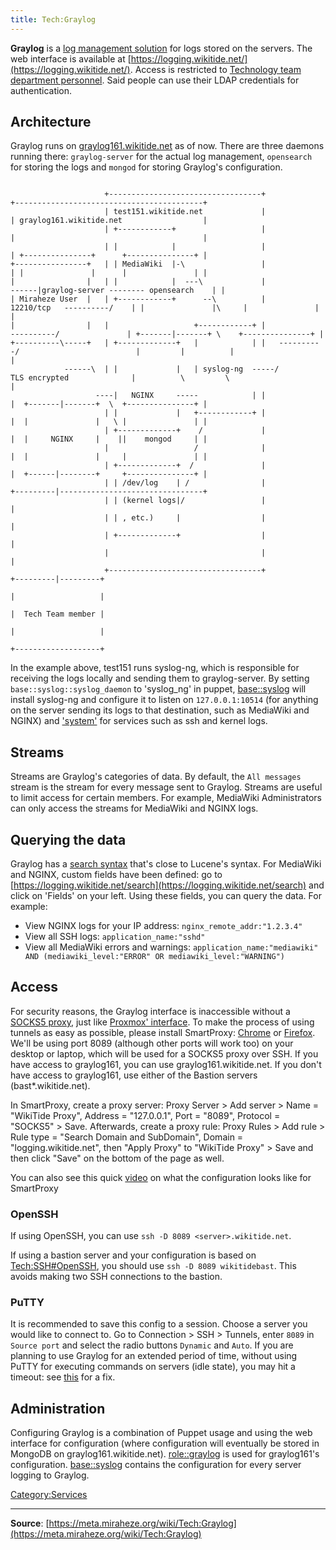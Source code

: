 ```yaml
---
title: Tech:Graylog
---
```


**Graylog** is a [log management solution](https://www.graylog.org/) for logs stored on the servers. The web interface is available at [https://logging.wikitide.net/](https://logging.wikitide.net/). Access is restricted to [Technology team department personnel](/tech-docs/techvolunteers). Said people can use their LDAP credentials for authentication.

## Architecture 

Graylog runs on [graylog161.wikitide.net](/tech-docs/techgraylog161) as of now. There are three daemons running there: `graylog-server` for the actual log management, `opensearch` for storing the logs and `mongod` for storing Graylog's configuration.

```
                                                                                                                  
                     +----------------------------------+                                        +------------------------------------------+
                     | test151.wikitide.net             |                                        | graylog161.wikitide.net                  |
                     | +------------+                   |                                        |                                          |
                     | |            |                   |                                        | +---------------+      +---------------+ |
+----------------+   | | MediaWiki  |-\                 |                                        | |               |      |               | |
|                |   | |            |  ---\             |                                    ------|graylog-server -------- opensearch    | |
| Miraheze User  |   | +------------+      --\          |             12210/tcp   ----------/    | |               |\     |               | |
|                |   |                   +------------+ |              ----------/               | +-------|-------+ \    +---------------+ |
+----------\-----+   | +-------------+   |            | |   ----------/                          |         |          |                     |
            ------\  | |             |   | syslog-ng  -----/          TLS encrypted              |          \         \                     |
                   ----|   NGINX     -----            | |                                        |  +-------|-------+  \  +---------------+ |
                     | |             |   +------------+ |                                        |  |               |   \ |               | |
                     | +-------------+    /             |                                        |  |     NGINX     |    ||    mongod     | |
                     |                   /              |                                        |  |               |     |               | |
                     | +-------------+  /               |                                        |  +------|--------+     +---------------+ |
                     | | /dev/log    | /                |                                        +---------|--------------------------------+
                     | | (kernel logs|/                 |                                                  |                                 
                     | | , etc.)     |                  |                                                  |                                 
                     | +-------------+                  |                                                  |                                 
                     |                                  |                                                  |                                 
                     +----------------------------------+                                        +---------|---------+                       
                                                                                                 |                   |                       
                                                                                                 |  Tech Team member |                       
                                                                                                 |                   |                       
                                                                                                 +-------------------+                       
```

In the example above, test151 runs syslog-ng, which is responsible for receiving the logs locally and sending them to graylog-server. By setting `base::syslog::syslog_daemon` to 'syslog_ng' in puppet, [base::syslog](https://github.com/miraheze/puppet/blob/master/modules/base/manifests/syslog.pp) will install syslog-ng and configure it to listen on `127.0.0.1:10514` (for anything on the server sending its logs to that destination, such as MediaWiki and NGINX) and ['system'](https://www.syslog-ng.com/technical-documents/doc/syslog-ng-open-source-edition/3.22/administration-guide/26) for services such as ssh and kernel logs.

## Streams 

Streams are Graylog's categories of data. By default, the `All messages` stream is the stream for every message sent to Graylog. Streams are useful to limit access for certain members. For example, MediaWiki Administrators can only access the streams for MediaWiki and NGINX logs.

## Querying the data 

Graylog has a [search syntax](https://docs.graylog.org/en/4.0/pages/searching/query_language.html) that's close to Lucene's syntax. For MediaWiki and NGINX, custom fields have been defined: go to [https://logging.wikitide.net/search](https://logging.wikitide.net/search) and click on 'Fields' on your left. Using these fields, you can query the data. For example:

* View NGINX logs for your IP address: `nginx_remote_addr:"1.2.3.4"`
* View all SSH logs: `application_name:"sshd"`
* View all MediaWiki errors and warnings: `application_name:"mediawiki" AND (mediawiki_level:"ERROR" OR mediawiki_level:"WARNING")`

## Access 

For security reasons, the Graylog interface is inaccessible without a [SOCKS5 proxy](https://meta.miraheze.org/wiki/w:SOCKS#SOCKS5), just like [Proxmox' interface](/tech-docs/techproxmox). To make the process of using tunnels as easy as possible, please install SmartProxy: [Chrome](https://chrome.google.com/webstore/detail/smartproxy/jogcnplbkgkfdakgdenhlpcfhjioidoj?hl=nl) or [Firefox](https://addons.mozilla.org/en-US/firefox/addon/smartproxy/). We'll be using port 8089 (although other ports will work too) on your desktop or laptop, which will be used for a SOCKS5 proxy over SSH. If you have access to graylog161, you can use graylog161.wikitide.net. If you don't have access to graylog161, use either of the Bastion servers (bast*.wikitide.net).

In SmartProxy, create a proxy server: Proxy Server > Add server > Name = "WikiTide Proxy", Address = "127.0.0.1", Port = "8089", Protocol = "SOCKS5" > Save. Afterwards, create a proxy rule: Proxy Rules > Add rule > Rule type = "Search Domain and SubDomain", Domain = "logging.wikitide.net", then "Apply Proxy" to "WikiTide Proxy" > Save and then click "Save" on the bottom of the page as well.

You can also see this quick [video](https://imgur.com/a/yca7doi) on what the configuration looks like for SmartProxy

### OpenSSH 

If using OpenSSH, you can use `ssh -D 8089 <server>.wikitide.net`.

If using a bastion server and your configuration is based on [Tech:SSH#OpenSSH](/tech-docs/techssh#openssh), you should use `ssh -D 8089 wikitidebast`. This avoids making two SSH connections to the bastion.

### PuTTY 

It is recommended to save this config to a session. Choose a server you would like to connect to. Go to Connection > SSH > Tunnels, enter `8089` in `Source port` and select the radio buttons `Dynamic` and `Auto`. If you are planning to use Graylog for an extended period of time, without using PuTTY for executing commands on servers (idle state), you may hit a timeout: see [this](https://askubuntu.com/questions/254750/how-to-make-putty-ssh-connection-never-to-timeout-when-user-is-idle) for a fix.

## Administration 

Configuring Graylog is a combination of Puppet usage and using the web interface for configuration (where configuration will eventually be stored in MongoDB on graylog161.wikitide.net). [role::graylog](https://github.com/miraheze/puppet/blob/master/modules/role/manifests/graylog.pp) is used for graylog161's configuration. [base::syslog](https://github.com/miraheze/puppet/blob/master/modules/base/manifests/syslog.pp) contains the configuration for every server logging to Graylog.

[Category:Services](https://meta.miraheze.org/wiki/Category:Services)

----
**Source**: [https://meta.miraheze.org/wiki/Tech:Graylog](https://meta.miraheze.org/wiki/Tech:Graylog)